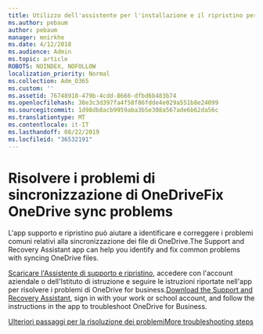 ```yaml
---
title: Utilizzo dell'assistente per l'installazione e il ripristino per la risoluzione dei problemi di OneDrive for business
ms.author: pebaum
author: pebaum
manager: mnirkhe
ms.date: 4/12/2018
ms.audience: Admin
ms.topic: article
ROBOTS: NOINDEX, NOFOLLOW
localization_priority: Normal
ms.collection: Adm_O365
ms.custom: ''
ms.assetid: 76748918-479b-4cdd-8666-dfbd6b483b74
ms.openlocfilehash: 38e3c3d397fa4f58f86fdde4e029a551b8e24099
ms.sourcegitcommit: 1d98db8acb9959aba3b5e308a567ade6b62da56c
ms.translationtype: MT
ms.contentlocale: it-IT
ms.lasthandoff: 08/22/2019
ms.locfileid: "36532191"
---
```

# <a name="fix-onedrive-sync-problems"></a><span data-ttu-id="c40bd-102">Risolvere i problemi di sincronizzazione di OneDrive</span><span class="sxs-lookup"><span data-stu-id="c40bd-102">Fix OneDrive sync problems</span></span>

<span data-ttu-id="c40bd-103">L'app supporto e ripristino può aiutare a identificare e correggere i problemi comuni relativi alla sincronizzazione dei file di OneDrive.</span><span class="sxs-lookup"><span data-stu-id="c40bd-103">The Support and Recovery Assistant app can help you identify and fix common problems with syncing OneDrive files.</span></span> 
  
<span data-ttu-id="c40bd-104">[Scaricare l'Assistente di supporto e ripristino](https://aka.ms/sara), accedere con l'account aziendale o dell'Istituto di istruzione e seguire le istruzioni riportate nell'app per risolvere i problemi di OneDrive for business.</span><span class="sxs-lookup"><span data-stu-id="c40bd-104">[Download the Support and Recovery Assistant](https://aka.ms/sara), sign in with your work or school account, and follow the instructions in the app to troubleshoot OneDrive for Business.</span></span> 
  
[<span data-ttu-id="c40bd-105">Ulteriori passaggi per la risoluzione dei problemi</span><span class="sxs-lookup"><span data-stu-id="c40bd-105">More troubleshooting steps</span></span>](https://go.microsoft.com/fwlink/?linkid=872097)
  

